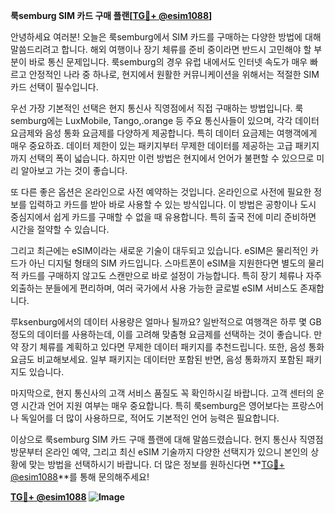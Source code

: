 **룩semburg SIM 카드 구매 플랜[[TG💪+ @esim1088](https://t.me/s/esim1088)]**

안녕하세요 여러분! 오늘은 룩semburg에서 SIM 카드를 구매하는 다양한 방법에 대해 말씀드리려고 합니다. 해외 여행이나 장기 체류를 준비 중이라면 반드시 고민해야 할 부분이 바로 통신 문제입니다. 룩semburg의 경우 유럽 내에서도 인터넷 속도가 매우 빠르고 안정적인 나라 중 하나로, 현지에서 원활한 커뮤니케이션을 위해서는 적절한 SIM 카드 선택이 필수입니다.

우선 가장 기본적인 선택은 현지 통신사 직영점에서 직접 구매하는 방법입니다. 룩semburg에는 LuxMobile, Tango,.orange 등 주요 통신사들이 있으며, 각각 데이터 요금제와 음성 통화 요금제를 다양하게 제공합니다. 특히 데이터 요금제는 여행객에게 매우 중요하죠. 데이터 제한이 있는 패키지부터 무제한 데이터를 제공하는 고급 패키지까지 선택의 폭이 넓습니다. 하지만 이런 방법은 현지에서 언어가 불편할 수 있으므로 미리 알아보고 가는 것이 좋습니다.

또 다른 좋은 옵션은 온라인으로 사전 예약하는 것입니다. 온라인으로 사전에 필요한 정보를 입력하고 카드를 받아 바로 사용할 수 있는 방식입니다. 이 방법은 공항이나 도시 중심지에서 쉽게 카드를 구매할 수 없을 때 유용합니다. 특히 출국 전에 미리 준비하면 시간을 절약할 수 있습니다.

그리고 최근에는 eSIM이라는 새로운 기술이 대두되고 있습니다. eSIM은 물리적인 카드가 아닌 디지털 형태의 SIM 카드입니다. 스마트폰이 eSIM을 지원한다면 별도의 물리적 카드를 구매하지 않고도 스캔만으로 바로 설정이 가능합니다. 특히 장기 체류나 자주 외출하는 분들에게 편리하며, 여러 국가에서 사용 가능한 글로벌 eSIM 서비스도 존재합니다.

루ksenburg에서의 데이터 사용량은 얼마나 될까요? 일반적으로 여행객은 하루 몇 GB 정도의 데이터를 사용하는데, 이를 고려해 맞춤형 요금제를 선택하는 것이 좋습니다. 만약 장기 체류를 계획하고 있다면 무제한 데이터 패키지를 추천드립니다. 또한, 음성 통화 요금도 비교해보세요. 일부 패키지는 데이터만 포함된 반면, 음성 통화까지 포함된 패키지도 있습니다.

마지막으로, 현지 통신사의 고객 서비스 품질도 꼭 확인하시길 바랍니다. 고객 센터의 운영 시간과 언어 지원 여부는 매우 중요합니다. 특히 룩semburg은 영어보다는 프랑스어나 독일어를 더 많이 사용하므로, 적어도 기본적인 언어 능력은 필요합니다.

이상으로 룩semburg SIM 카드 구매 플랜에 대해 말씀드렸습니다. 현지 통신사 직영점 방문부터 온라인 예약, 그리고 최신 eSIM 기술까지 다양한 선택지가 있으니 본인의 상황에 맞는 방법을 선택하시기 바랍니다. 더 많은 정보를 원하신다면 **[TG💪+ @esim1088](https://t.me/s/esim1088)**를 통해 문의해주세요!

**[TG💪+ @esim1088](https://t.me/s/esim1088) ![Image](https://i.postimg.cc/Y0z9fWf4/image.png)**